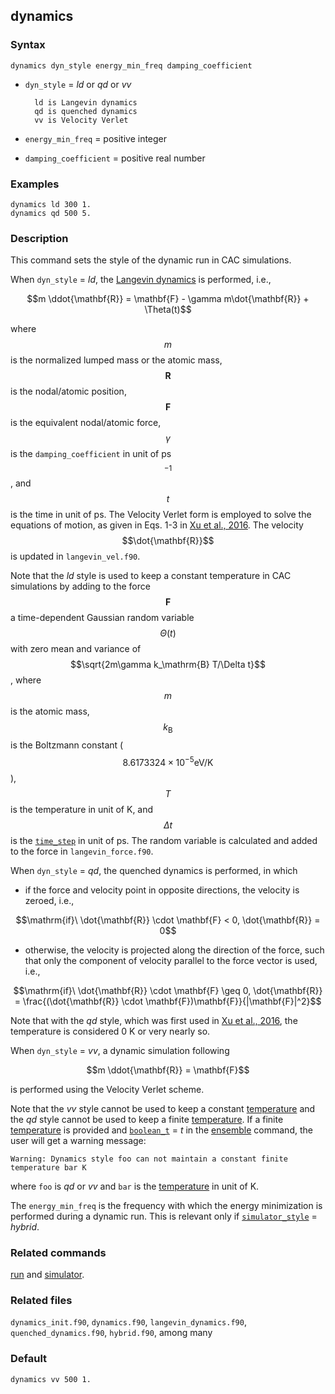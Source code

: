 ## dynamics

### Syntax

	dynamics dyn_style energy_min_freq damping_coefficient

* `dyn_style` = _ld_ or _qd_ or _vv_

		ld is Langevin dynamics
		qd is quenched dynamics
		vv is Velocity Verlet

* `energy_min_freq` = positive integer

* `damping_coefficient` = positive real number

### Examples

	dynamics ld 300 1.
	dynamics qd 500 5.

### Description

This command sets the style of the dynamic run in CAC simulations.

When `dyn_style` = _ld_, the [Langevin dynamics](https://en.wikipedia.org/wiki/Langevin_dynamics) is performed, i.e.,

$$m \ddot{\mathbf{R}} = \mathbf{F} - \gamma m\dot{\mathbf{R}} + \Theta(t)$$

where $$m$$ is the normalized lumped mass or the atomic mass, $$\mathbf{R}$$ is the nodal/atomic position, $$\mathbf{F}$$ is the equivalent nodal/atomic force, $$\gamma$$ is the `damping_coefficient` in unit of ps$$^{-1}$$, and $$t$$ is the time in unit of ps. The Velocity Verlet form is employed to solve the equations of motion, as given in Eqs. 1-3 in [Xu et al., 2016](http://dx.doi.org/10.1016/j.ijsolstr.2016.03.030). The velocity $$\dot{\mathbf{R}}$$ is updated in `langevin_vel.f90`.

Note that the _ld_ style is used to keep a constant temperature in CAC simulations by adding to the force $$\mathbf{F}$$ a time-dependent Gaussian random variable $$\Theta(t)$$ with zero mean and variance of $$\sqrt{2m\gamma k_\mathrm{B} T/\Delta t}$$, where $$m$$ is the atomic mass, $$k_\mathrm{B}$$ is the Boltzmann constant ($$8.6173324\times 10^{-5} \mathrm{eV/K}$$), $$T$$ is the temperature in unit of K, and $$\Delta t$$ is the [`time_step`](run.md) in unit of ps. The random variable is calculated and added to the force in `langevin_force.f90`.

When `dyn_style` = _qd_, the quenched dynamics is performed, in which

* if the force and velocity point in opposite directions, the velocity is zeroed, i.e.,

$$\mathrm{if}\ \dot{\mathbf{R}} \cdot \mathbf{F} < 0, \dot{\mathbf{R}} = 0$$

* otherwise, the velocity is projected along the direction of the force, such that only the component of velocity parallel to the force vector is used, i.e.,

$$\mathrm{if}\ \dot{\mathbf{R}} \cdot \mathbf{F} \geq 0, \dot{\mathbf{R}} = \frac{(\dot{\mathbf{R}} \cdot \mathbf{F})\mathbf{F}}{|\mathbf{F}|^2}$$

Note that with the _qd_ style, which was first used in [Xu et al., 2016](http://dx.doi.org/10.1038/npjcompumats.2015.16), the temperature is considered 0 K or very nearly so.

When `dyn_style` = _vv_, a dynamic simulation following

$$m \ddot{\mathbf{R}} = \mathbf{F}$$

is performed using the Velocity Verlet scheme.

Note that the _vv_ style cannot be used to keep a constant [temperature](temperature.md) and the _qd_ style cannot be used to keep a finite [temperature](temperature.md). If a finite [temperature](temperature.md) is provided and [`boolean_t`](ensemble.md) = _t_ in the [ensemble](ensemble.md) command, the user will get a warning message:

	Warning: Dynamics style foo can not maintain a constant finite temperature bar K

where `foo` is _qd_ or _vv_ and `bar` is the [temperature](temperature.md) in unit of K.

The `energy_min_freq` is the frequency with which the energy minimization is performed during a dynamic run. This is relevant only if [`simulator_style`](simulator.md) = _hybrid_.

### Related commands

[run](run.md) and [simulator](simulator.md).

### Related files

`dynamics_init.f90`, `dynamics.f90`, `langevin_dynamics.f90`, `quenched_dynamics.f90`, `hybrid.f90`, among many

### Default

	dynamics vv 500 1.
